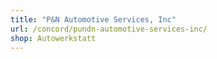 ```yaml
---
title: "P&N Automotive Services, Inc"
url: /concord/pundn-automotive-services-inc/
shop: Autowerkstatt
---
```

